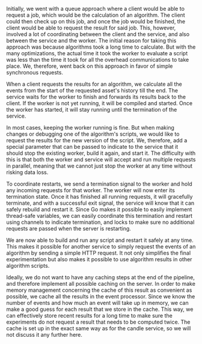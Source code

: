 Initially, we went with a queue approach where a client would be able to request a job, which would be the calculation of an algorithm. The client could then check up on this job, and once the job would be finished, the client would be able to request the result for said job. This, however, involved a lot of coordinating between the client and the service, and also between the service and the worker. The initial reason for taking this approach was because algorithms took a long time to calculate. But with the many optimizations, the actual time it took the worker to evaluate a script was less than the time it took for all the overhead communications to take place. We, therefore, went back on this approach in favor of simple synchronous requests.

When a client requests the results for an algorithm, we calculate all the events from the start of the requested asset's history till the end. The service waits for the worker to finish and forwards its results back to the client. If the worker is not yet running, it will be compiled and started. Once the worker has started, it will stay running until the termination of the service.

In most cases, keeping the worker running is fine. But when making changes or debugging one of the algorithm's scripts, we would like to request the results for the new version of the script. We, therefore, add a special parameter that can be passed to indicate to the service that it should stop the existing worker, build it again, and start it. The difficulty with this is that both the worker and service will accept and run multiple requests in parallel, meaning that we cannot just stop the worker at any time without risking data loss.

To coordinate restarts, we send a termination signal to the worker and hold any incoming requests for that worker. The worker will now enter its termination state. Once it has finished all running requests, it will gracefully terminate, and with a successful exit signal, the service will know that it can safely rebuild and restart it. Since Go makes it possible to easily implement thread-safe variables, we can easily coordinate this termination and restart using channels to indicate termination, and locks to make sure no additional requests are passed when the server is restarting.

We are now able to build and run any script and restart it safely at any time. This makes it possible for another service to simply request the events of an algorithm by sending a simple HTTP request. It not only simplifies the final experimentation but also makes it possible to use algorithm results in other algorithm scripts.

Ideally, we do not want to have any caching steps at the end of the pipeline, and therefore implement all possible caching on the server. In order to make memory management concerning the cache of this result as convenient as possible, we cache all the results in the event processor. Since we know the number of events and how much an event will take up in memory, we can make a good guess for each result that we store in the cache. This way, we can effectively store recent results for a long time to make sure the experiments do not request a result that needs to be computed twice. The cache is set up in the exact same way as for the candle service, so we will not discuss it any further here.

